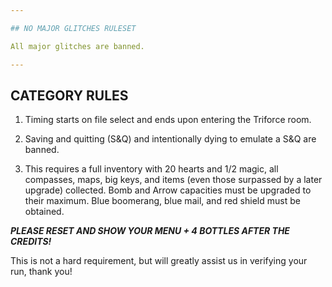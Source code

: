 ```yaml
---

## NO MAJOR GLITCHES RULESET

All major glitches are banned.

---
```


## CATEGORY RULES

1. Timing starts on file select and ends upon entering the Triforce room.

2. Saving and quitting (S&Q) and intentionally dying to emulate a S&Q are banned.

3. This requires a full inventory with 20 hearts and 1/2 magic, all compasses, maps, big keys, and items (even those surpassed by a later upgrade) collected. Bomb and Arrow capacities must be upgraded to their maximum. Blue boomerang, blue mail, and red shield must be obtained.

**_PLEASE RESET AND SHOW YOUR MENU + 4 BOTTLES AFTER THE CREDITS!_**

This is not a hard requirement, but will greatly assist us in verifying your run, thank you!
